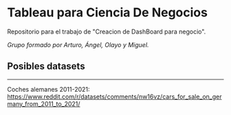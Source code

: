 # Tableau para Ciencia De Negocios

Repositorio para el trabajo de "Creacion de DashBoard para negocio".   

_Grupo formado por Arturo, Ángel, Olayo y Miguel._



## Posibles datasets  
---


Coches alemanes 2011-2021:  
https://www.reddit.com/r/datasets/comments/nw16vz/cars_for_sale_on_germany_from_2011_to_2021/   


